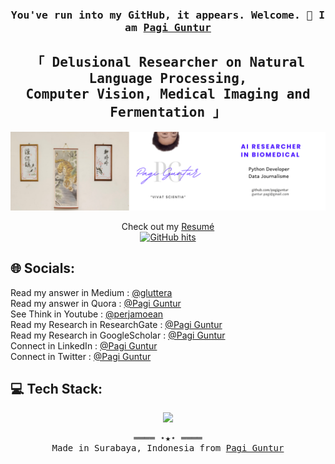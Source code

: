 <h3 align="center"> <samp> You've run into my GitHub, it appears. Welcome. 👋 I am <b><a rel="nofollow noopener noreferrer" target="_blank" href="https://github.com/PagiGuntur">Pagi Guntur</a> </b> </samp> </h3>
<h2 align="center"> <samp> 「 Delusional Researcher on  Natural Language Processing, <br> Computer Vision, Medical Imaging and Fermentation 」</samp></h2>

<p align=center>
  <a href="https://pagiguntur.github.io/">
    <img src="https://raw.githubusercontent.com/pagiguntur/PagiGuntur/refs/heads/main/LinkedIn%20Banner.png" />
  </a>
</p>

   <p align="center">
      Check out my <a rel="nofollow noopener noreferrer" target="_blank" href="https://pagiguntur.github.io/CV-Gregorius%20Guntur.pdf">Resumé</a><br>
      <a href="https://github.com/PagiGuntur/PagiGuntur" target="_blank"><img alt="GitHub hits" src="https://img.shields.io/github/last-commit/PagiGuntur/PagiGuntur?label=profile%20updated&style=flat-square"></a>
    </samp>
  </p>

## 🌐 Socials:
<p>
  Read my answer in Medium  : <a href="https://medium.com/@gluttera">@gluttera</a> <br>
  Read my answer in Quora            : <a href="https://id.quora.com/profile/Pagi-Guntur">@Pagi Guntur</a> <br>
  See Think in Youtube               : <a href="https://www.youtube.com/@perjamoean">@perjamoean</a> <br>
  Read my Research in ResearchGate   : <a href="https://www.researchgate.net/profile/Gregorius-Guntur-Sunardi-Putra">@Pagi Guntur</a> <br>
  Read my Research in GoogleScholar  : <a href="https://scholar.google.com/citations?user=YY6piPUAAAAJ&hl=en">@Pagi Guntur</a><br>
  Connect in LinkedIn                : <a href="https://linkedin.com/in/pagiguntur">@Pagi Guntur</a><br>
  Connect in Twitter                 : <a href="https://twitter.com/profmothuna">@Pagi Guntur</a>
</p>

## 💻 Tech Stack:
<p align=center>
  <a href="https://skillicons.dev">
    <img src="https://skillicons.dev/icons?i=mysql,vscode,obsidian,js,py,nodejs,anaconda,latex,lua,astro,tailwind,rust,docker,md,tensorflow" />
  </a>
</p>

<samp>
  <p align="center">
    ════ ⋆★⋆ ════<br>
    Made in Surabaya, Indonesia from <a href="https://github.com/PagiGuntur/PagiGuntur">Pagi Guntur</a>
  </p>
</samp>
